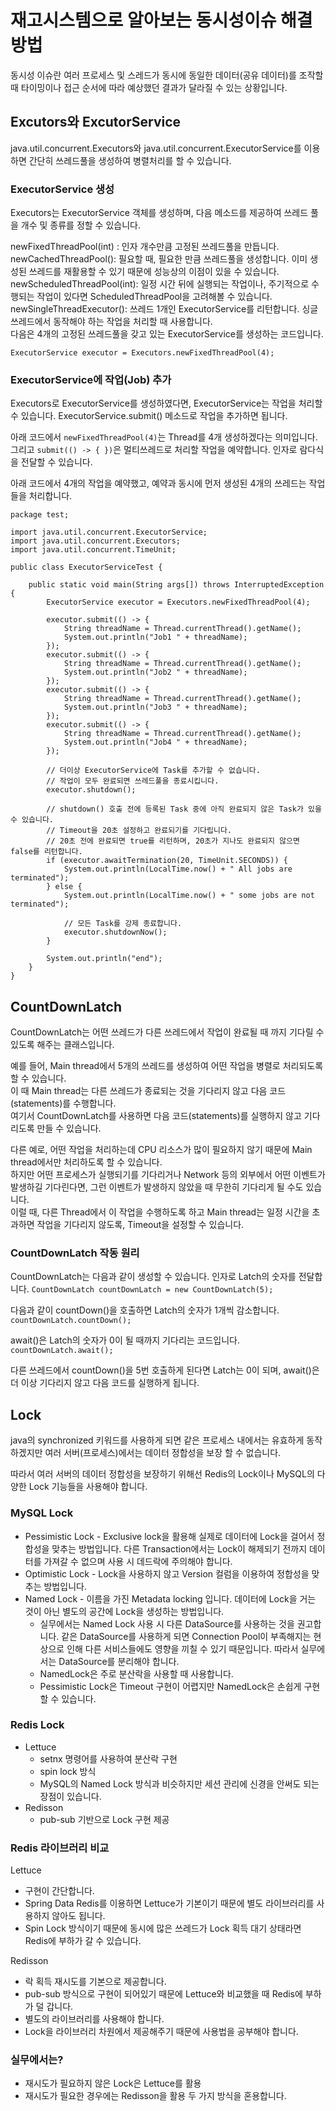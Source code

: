 # 재고시스템으로 알아보는 동시성이슈 해결방법

동시성 이슈란 여러 프로세스 및 스레드가 동시에 동일한 데이터(공유 데이터)를 조작할 때 타이밍이나 접근 순서에 따라 예상했던 결과가 달라질 수 있는 상황입니다.

## Excutors와 ExcutorService

java.util.concurrent.Executors와 java.util.concurrent.ExecutorService를 이용하면 간단히 쓰레드풀을 생성하여 병렬처리를 할 수 있습니다.

### ExecutorService 생성
Executors는 ExecutorService 객체를 생성하며, 다음 메소드를 제공하여 쓰레드 풀을 개수 및 종류를 정할 수 있습니다.

newFixedThreadPool(int) : 인자 개수만큼 고정된 쓰레드풀을 만듭니다.  
newCachedThreadPool(): 필요할 때, 필요한 만큼 쓰레드풀을 생성합니다. 이미 생성된 쓰레드를 재활용할 수 있기 때문에 성능상의 이점이 있을 수 있습니다.  
newScheduledThreadPool(int): 일정 시간 뒤에 실행되는 작업이나, 주기적으로 수행되는 작업이 있다면 ScheduledThreadPool을 고려해볼 수 있습니다.  
newSingleThreadExecutor(): 쓰레드 1개인 ExecutorService를 리턴합니다. 싱글 쓰레드에서 동작해야 하는 작업을 처리할 때 사용합니다.  
다음은 4개의 고정된 쓰레드풀을 갖고 있는 ExecutorService를 생성하는 코드입니다.  

```
ExecutorService executor = Executors.newFixedThreadPool(4);
```

### ExecutorService에 작업(Job) 추가
Executors로 ExecutorService를 생성하였다면, ExecutorService는 작업을 처리할 수 있습니다. ExecutorService.submit() 메소드로 작업을 추가하면 됩니다.

아래 코드에서 `newFixedThreadPool(4)`는 Thread를 4개 생성하겠다는 의미입니다. 그리고 `submit(() -> { })`은 멀티쓰레드로 처리할 작업을 예약합니다. 인자로 람다식을 전달할 수 있습니다.

아래 코드에서 4개의 작업을 예약했고, 예약과 동시에 먼저 생성된 4개의 쓰레드는 작업들을 처리합니다.

```
package test;

import java.util.concurrent.ExecutorService;
import java.util.concurrent.Executors;
import java.util.concurrent.TimeUnit;

public class ExecutorServiceTest {

    public static void main(String args[]) throws InterruptedException {
        ExecutorService executor = Executors.newFixedThreadPool(4);

        executor.submit(() -> {
            String threadName = Thread.currentThread().getName();
            System.out.println("Job1 " + threadName);
        });
        executor.submit(() -> {
            String threadName = Thread.currentThread().getName();
            System.out.println("Job2 " + threadName);
        });
        executor.submit(() -> {
            String threadName = Thread.currentThread().getName();
            System.out.println("Job3 " + threadName);
        });
        executor.submit(() -> {
            String threadName = Thread.currentThread().getName();
            System.out.println("Job4 " + threadName);
        });

        // 더이상 ExecutorService에 Task를 추가할 수 없습니다.
        // 작업이 모두 완료되면 쓰레드풀을 종료시킵니다.
        executor.shutdown();

        // shutdown() 호출 전에 등록된 Task 중에 아직 완료되지 않은 Task가 있을 수 있습니다.
        // Timeout을 20초 설정하고 완료되기를 기다립니다.
        // 20초 전에 완료되면 true를 리턴하며, 20초가 지나도 완료되지 않으면 false를 리턴합니다.
        if (executor.awaitTermination(20, TimeUnit.SECONDS)) {
            System.out.println(LocalTime.now() + " All jobs are terminated");
        } else {
            System.out.println(LocalTime.now() + " some jobs are not terminated");

            // 모든 Task를 강제 종료합니다.
            executor.shutdownNow();
        }

        System.out.println("end");
    }
}
```

## CountDownLatch

CountDownLatch는 어떤 쓰레드가 다른 쓰레드에서 작업이 완료될 때 까지 기다릴 수 있도록 해주는 클래스입니다. 

예를 들어, Main thread에서 5개의 쓰레드를 생성하여 어떤 작업을 병렬로 처리되도록 할 수 있습니다.   
이 때 Main thread는 다른 쓰레드가 종료되는 것을 기다리지 않고 다음 코드(statements)를 수행합니다.  
여기서 CountDownLatch를 사용하면 다음 코드(statements)를 실행하지 않고 기다리도록 만들 수 있습니다.  

다른 예로, 어떤 작업을 처리하는데 CPU 리소스가 많이 필요하지 않기 때문에 Main thread에서만 처리하도록 할 수 있습니다.  
하지만 어떤 프로세스가 실행되기를 기다리거나 Network 등의 외부에서 어떤 이벤트가 발생하길 기다린다면, 그런 이벤트가 발생하지 않았을 때 무한히 기다리게 될 수도 있습니다.   
이럴 때, 다른 Thread에서 이 작업을 수행하도록 하고 Main thread는 일정 시간을 초과하면 작업을 기다리지 않도록, Timeout을 설정할 수 있습니다.  

### CountDownLatch 작동 원리
CountDownLatch는 다음과 같이 생성할 수 있습니다. 인자로 Latch의 숫자를 전달합니다.
```CountDownLatch countDownLatch = new CountDownLatch(5);```  

다음과 같이 countDown()을 호출하면 Latch의 숫자가 1개씩 감소합니다.
```countDownLatch.countDown();```  

await()은 Latch의 숫자가 0이 될 때까지 기다리는 코드입니다.
```countDownLatch.await();```  

다른 쓰레드에서 countDown()을 5번 호출하게 된다면 Latch는 0이 되며, await()은 더 이상 기다리지 않고 다음 코드를 실행하게 됩니다.

## Lock
java의 synchronized 키워드를 사용하게 되면 같은 프로세스 내에서는 유효하게 동작하겠지만
여러 서버(프로세스)에서는 데이터 정합성을 보장 할 수 없습니다.

따라서 여러 서버의 데이터 정합성을 보장하기 위해선 Redis의 Lock이나 MySQL의 다양한 Lock 기능들을 사용해야 합니다.

### MySQL Lock
* Pessimistic Lock - Exclusive lock을 활용해 실제로 데이터에 Lock을 걸어서 정합성을 맞추는 방법입니다. 다른 Transaction에서는 Lock이 해제되기 전까지 데이터를 가져갈 수 없으며 사용 시 데드락에 주의해야 합니다.
* Optimistic Lock - Lock을 사용하지 않고 Version 컬럼을 이용하여 정합성을 맞추는 방법입니다.
* Named Lock - 이름을 가진 Metadata locking 입니다. 데이터에 Lock을 거는 것이 아닌 별도의 공간에 Lock을 생성하는 방법입니다.
    * 실무에서는 Named Lock 사용 시 다른 DataSource를 사용하는 것을 권고합니다. 같은 DataSource를 사용하게 되면 Connection Pool이 부족해지는 현상으로 인해 다른 서비스들에도 영향을 끼칠 수 있기 때문입니다. 따라서 실무에서는 DataSource를 분리해야 합니다. 
    * NamedLock은 주로 분산락을 사용할 때 사용합니다.
    * Pessimistic Lock은 Timeout 구현이 어렵지만 NamedLock은 손쉽게 구현할 수 있습니다.
    
### Redis Lock
* Lettuce
    * setnx 명령어를 사용하여 분산락 구현
    * spin lock 방식
    * MySQL의 Named Lock 방식과 비슷하지만 세션 관리에 신경을 안써도 되는 장점이 있습니다.
* Redisson
    * pub-sub 기반으로 Lock 구현 제공
 
### Redis 라이브러리 비교
Lettuce
- 구현이 간단합니다.
- Spring Data Redis를 이용하면 Lettuce가 기본이기 때문에 별도 라이브러리를 사용하지 않아도 됩니다.
- Spin Lock 방식이기 때문에 동시에 많은 쓰레드가 Lock 획득 대기 상태라면 Redis에 부하가 갈 수 있습니다.

Redisson
- 락 획득 재시도를 기본으로 제공합니다.
- pub-sub 방식으로 구현이 되어있기 때문에 Lettuce와 비교했을 때 Redis에 부하가 덜 갑니다.
- 별도의 라이브러리를 사용해야 합니다.
- Lock을 라이브러리 차원에서 제공해주기 때문에 사용법을 공부해야 합니다.

### 실무에서는?
- 재시도가 필요하지 않은 Lock은 Lettuce를 활용
- 재시도가 필요한 경우에는 Redisson을 활용
두 가지 방식을 혼용합니다.
